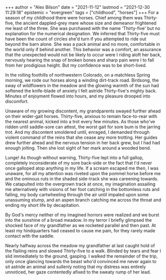 +++
author = "Alex Bilson"
date = "2021-11-12"
lastmod = "2021-12-30 11:29:18"
epistemic = "evergreen"
tags = ["childhood", "horses"]
+++
For a season of my childhood there were horses. Chief among them was Thirty-five, the ancient dappled-grey mare whose size and demeanor frightened me least of the three. She was purchased with the name 'Thirty-five' but no explanation for the numerical designation. We inferred that Thirty-five must have been the count of circles she'd turn if you attempted to ride out beyond the barn alone. She was a pack animal and no more, comfortable in the world only if behind another. This behavior was a comfort, an assurance that the unexpected would not be likely to occur were I riding aloft her back, nervously hearing the snap of broken bones and sharp pain were I to fall from her prodigious height. But my confidence was to be short-lived.

In the rolling foothills of northwestern Colorado, on a matchless Spring morning, we rode our horses along a winding dirt-track road. Birdsong, the sway of wildflowers in the meadow and the glowing warmth of the sun had softened the knife-blade of anxiety I felt astride Thirty-five's mighty back. Minutes of enjoyment flowed into hours, and my pleasure drooped into discomfort.

Unaware of my growing discontent, my grandparents swayed further ahead on their wider-gait horses. Thirty-five, anxious to remain face-to-rear with the nearest animal, kicked into a trot every few minutes. As those who've ridden until saddle-sore can attest, the worst gait for sore bum is the jarring trot. And my discontent smoldered until, enraged, I demanded through violent command of the reins that she cease any more trotting. Her guides drew further ahead and the nervous tension in her back grew, but I had had enough jolting. Then she lost sight of her mark around a wooded bend.

Lunge! As though without warning, Thirty-five lept into a full gallop, completely inconsiderate of my sore back-side or the fact that I'd never once galloped atop anything in my life. If a scream escaped me then, I was unaware, for all my attention was riveted upon the pommel horse before me and the ominous ruts in the shaded side-track she was careening towards. We catapulted into the overgrown track at once, my imagination assailing me alternatively with visions of her foot catching in the bottomless ruts and falling, my body cartwheeling through the air until impaled upon some unassuming stump, and an aspen branch catching me across the throat and ending my short life by decapitation.

By God's mercy neither of my imagined horrors were realized and we burst into the sunshine of a broad meadow. In my terror I briefly glimpsed the shocked face of my grandfather as we rocketed parallel and then past. At least my hindquarters had ceased to cause me pain, for they rarely made contact with the saddle.

Nearly halfway across the meadow my grandfather at last caught hold of the flailing reins and slowed Thirty-five to a walk. Blinded by tears and fear I slid immediately to the ground, gasping. I walked the remainder of the trip, only once glancing towards the beast who'd convinced me never again to sit astride an animal and sullenly noting that my distress was entirely unnoticed, her gaze contentedly afixed to the sweaty rump of her lead.
